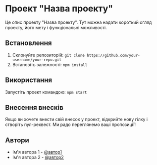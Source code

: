 # Проект "Назва проекту"

Це опис проекту "Назва проекту". Тут можна надати короткий огляд проекту, його мету і функціональні можливості.

## Встановлення

1. Склонуйте репозиторій: `git clone https://github.com/your-username/your-repo.git`
2. Встановіть залежності: `npm install`

## Використання

Запустіть проект командою: `npm start`

## Внесення внесків

Якщо ви хочете внести свій внесок у проект, відкрийте нову гілку і створіть пул-реквест. Ми радо переглянемо ваші пропозиції!

## Автори

- Ім'я автора 1 - [@автор1](https://github.com/автор1)
- Ім'я автора 2 - [@автор2](https://github.com/автор2)

